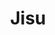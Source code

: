 ---
title: Jisu
description: 이것은 테스트 카테고리입니다.
image:

# Badge style
style:
    background: "#2a9d8f"
    color: "#fff"
---
